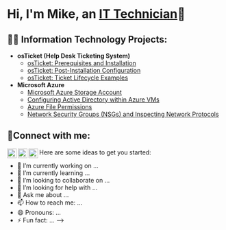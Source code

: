 <h1>Hi, I'm Mike, an <a href="https://linkedin.com/in/Josh">IT Technician</a>👋</h1>

<h2>👨‍💻 Information Technology Projects:</h2>

- <b>osTicket (Help Desk Ticketing System)</b>
  - [osTicket: Prerequisites and Installation](https://github.com/mike-smith-001/osticket-prereqs)
  - [osTicket: Post-Installation Configuration](https://github.com/mike-smith-001/Post-Install-Configuration)
  - [osTicket: Ticket Lifecycle Examples](https://github.com/mike-smith-001/-Ticket-Lifecycle)
- <b>Microsoft Azure</b>
  - [Microsoft Azure Storage Account](https://github.com/mike-smith-001/Microsoft-Azure-Storage-Account)
  - [Configuring Active Directory within Azure VMs](https://github.com/mike-smith-001/Azure-Config)
  - [Azure File Permissions](https://github.com/mike-smith-001/Azure-File-Permissions)
  - [Network Security Groups (NSGs) and Inspecting Network Protocols](https://github.com/mike-smith-001/azure-network-protocols)

<h2>🤳Connect with me:</h2>

[<img align="left" alt="Josh | Twitter" width="22px" src="https://cdn.jsdelivr.net/npm/simple-icons@v3/icons/twitter.svg" />][twitter]
[<img align="left" alt="Josh | LinkedIn" width="22px" src="https://cdn.jsdelivr.net/npm/simple-icons@v3/icons/linkedin.svg" />][linkedin]
[<img align="left" alt="Josh | Instagram" width="22px" src="https://cdn.jsdelivr.net/npm/simple-icons@v3/icons/instagram.svg" />][instagram]

[twitter]: https://twitter.com/Jane
[instagram]: https://www.instagram.com/Jane
[linkedin]: https://linkedin.com/in/Jane

Here are some ideas to get you started:

- 🔭 I’m currently working on ...
- 🌱 I’m currently learning ...
- 👯 I’m looking to collaborate on ...
- 🤔 I’m looking for help with ...
- 💬 Ask me about ...
- 📫 How to reach me: ...
- 😄 Pronouns: ...
- ⚡ Fun fact: ...
-->
